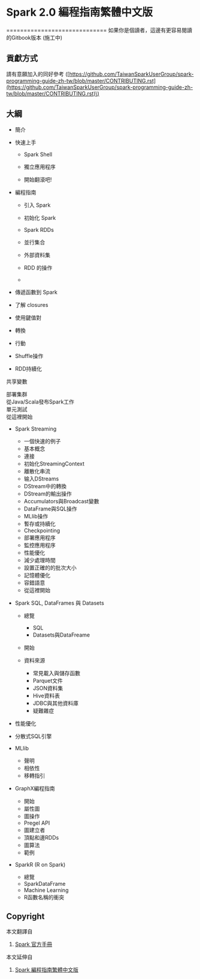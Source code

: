 # Spark 2.0 編程指南繁體中文版

============================= 如果你是個讀者，這邊有更容易閱讀的Gitbook版本 \(施工中\)

## 貢獻方式

請有意願加入的同好參考 \([https://github.com/TaiwanSparkUserGroup/spark-programming-guide-zh-tw/blob/master/CONTRIBUTING.rst](https://github.com/TaiwanSparkUserGroup/spark-programming-guide-zh-tw/blob/master/CONTRIBUTING.rst)\)

## 大綱

* 簡介

* 快速上手

  * Spark Shell

  * 獨立應用程序

  * 開始翻滾吧!



* 編程指南
  * 引入 Spark
  * 初始化 Spark
  * Spark RDDs
  * 並行集合
  * 外部資料集
  * RDD 的操作

  * 




* 傳遞函數到 Spark
* 了解 closures
* 使用鍵值對
* 轉換
* 行動
* Shuffle操作
* RDD持續化

共享變數

部署集群  
從Java/Scala發布Spark工作  
單元測試  
從這裡開始

* Spark Streaming
  * 一個快速的例子
  * 基本概念
  * 連接
  * 初始化StreamingContext
  * 離散化串流
  * 输入DStreams
  * DStream中的轉換
  * DStream的輸出操作
  * Accumulators與Broadcast變數
  * DataFrame與SQL操作
  * MLlib操作
  * 暫存或持續化
  * Checkpointing
  * 部署應用程序
  * 監控應用程序
  * 性能優化
  * 減少處理時間
  * 設置正確的的批次大小
  * 記憶體優化
  * 容錯語意
  * 從這裡開始


* Spark SQL, DataFrames 與 Datasets

  * 總覽

    * SQL
    * Datasets與DataFreame

  * 開始

  * 資料來源

    * 常見載入與儲存函數
    * Parquet文件
    * JSON資料集
    * Hive資料表
    * JDBC與其他資料庫
    * 疑難雜症



* 性能優化

* 分散式SQL引擎


* MLlib
  * 聲明
  * 相依性
  * 移轉指引


* GraphX編程指南
  * 開始
  * 屬性圖
  * 圖操作
  * Pregel API
  * 圖建立者
  * 頂點和邊RDDs
  * 圖算法
  * 範例


* SparkR \(R on Spark\)
  * 總覽
  * SparkDataFrame
  * Machine Learning
  * R函數名稱的衝突


## Copyright

本文翻譯自

1. [Spark 官方手冊](http://spark.apache.org/docs/latest/sql-programming-guide.html)

本文延伸自

1. [Spark 編程指南繁體中文版](https://www.gitbook.com/book/taiwansparkusergroup/spark-programming-guide-zh-tw/details)



